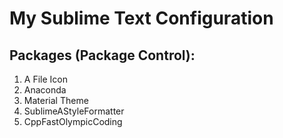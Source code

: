 # My Sublime Text Configuration
## Packages (Package Control):
1. A File Icon
2. Anaconda
3. Material Theme
4. SublimeAStyleFormatter
5. CppFastOlympicCoding



